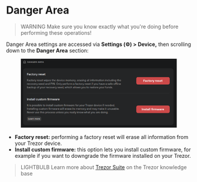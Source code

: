 # Danger Area

> WARNING Make sure you know exactly what you're doing before performing these operations!

Danger Area settings are accessed via **Settings (⚙️) > Device,** then scrolling down to the **Danger Area** section:

<figure><img src="../../../.gitbook/assets/Danger_Area.png" alt=""><figcaption></figcaption></figure>

* **Factory reset:** performing a factory reset will erase all information from your Trezor device.
* **Install custom firmware:** this option lets you install custom firmware, for example if you want to downgrade the firmware installed on your Trezor.

> LIGHTBULB Learn more about [Trezor Suite](https://trezor.io/learn/a/trezor-suite-app-settings) on the Trezor knowledge base
